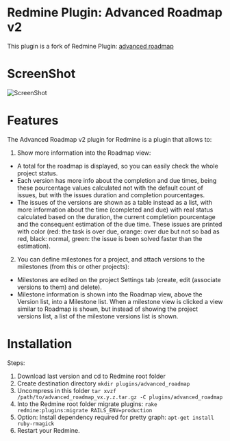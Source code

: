 Redmine Plugin: Advanced Roadmap v2
===========================

This plugin is a fork of Redmine Plugin: [advanced roadmap](https://redmine.ociotec.com/projects/advanced-roadmap)

ScreenShot
==========

![ScreenShot](screenshot.png)


Features
========

The Advanced Roadmap v2 plugin for Redmine is a plugin that allows to:

1. Show more information into the Roadmap view:
  *  A total for the roadmap is displayed, so you can easily check the whole project status.
  *  Each version has more info about the completion and due times, being these pourcentage values calculated not with the default count of issues, but with the issues duration and completion pourcentages.
  *  The issues of the versions are shown as a table instead as a list, with more information about the time (completed and due) with real status calculated based on the duration, the current completion pourcentage and the consequent estimation of the due time. These issues are printed with color (red: the task is over due, orange: over due but not so bad as red, black: normal, green: the issue is been solved faster than the estimation).

2. You can define milestones for a project, and attach versions to the milestones (from this or other projects):
  * Milestones are edited on the project Settings tab (create, edit (associate versions to them) and delete).
  * Milestone information is shown into the Roadmap view, above the Version list, into a Milestone list. When a milestone view is clicked a view similar to Roadmap is shown, but instead of showing the project versions list, a list of the milestone versions list is shown.

Installation
============

Steps:

1.  Download last version and cd to Redmine root folder 
2.  Create destination directory `mkdir plugins/advanced_roadmap`
3.  Uncompress in this folder `tar xvzf /path/to/advanced_roadmap_vx.y.z.tar.gz -C plugins/advanced_roadmap`
4.  Into the Redmine root folder migrate plugins: `rake redmine:plugins:migrate RAILS_ENV=production`
5.  Option: Install dependency required for pretty graph: `apt-get install ruby-rmagick`
6.  Restart your Redmine.

